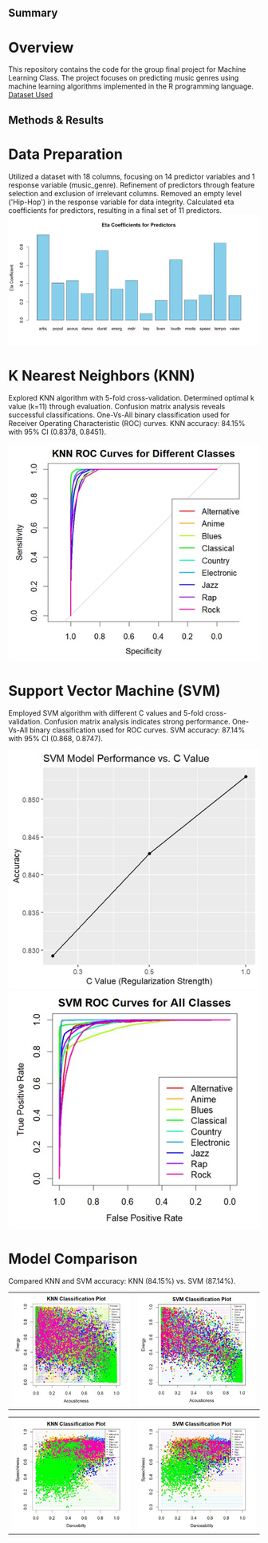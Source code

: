## Summary
# Overview
This repository contains the code for the group final project for Machine Learning Class. The project focuses on predicting music genres using machine learning algorithms implemented in the R programming language.
[Dataset Used](https://www.kaggle.com/datasets/vicsuperman/prediction-of-music-genre/)

## Methods & Results
# Data Preparation
Utilized a dataset with 18 columns, focusing on 14 predictor variables and 1 response variable (music_genre).
Refinement of predictors through feature selection and exclusion of irrelevant columns.
Removed an empty level ('Hip-Hop') in the response variable for data integrity.
Calculated eta coefficients for predictors, resulting in a final set of 11 predictors.
![Eta Coefficients for Predictors](images/ETA.jpg)

# K Nearest Neighbors (KNN)
Explored KNN algorithm with 5-fold cross-validation.
Determined optimal k value (k=11) through evaluation.
Confusion matrix analysis reveals successful classifications.
One-Vs-All binary classification used for Receiver Operating Characteristic (ROC) curves.
KNN accuracy: 84.15% with 95% CI (0.8378, 0.8451).

![KNN ROC curves](images/KNN_ROC.jpg)

# Support Vector Machine (SVM)
Employed SVM algorithm with different C values and 5-fold cross-validation.
Confusion matrix analysis indicates strong performance.
One-Vs-All binary classification used for ROC curves.
SVM accuracy: 87.14% with 95% CI (0.868, 0.8747).

![SVM vs C value](images/SVM.jpg) 
![SVM ROC curves](images/SVM_ROC.jpg)

# Model Comparison
Compared KNN and SVM accuracy: KNN (84.15%) vs. SVM (87.14%).

<table>
  <tr>
    <td><img src="Classification1_KNN.jpg" width="400"></td>
    <td><img src="Classification1_SVM.jpg" width="400"></td>
  </tr>
</table>

<table>
  <tr>
    <td><img src="Classification2_KNN.jpg" width="400"></td>
    <td><img src="Classification2_SVM.jpg" width="400"></td>
  </tr>
</table>
